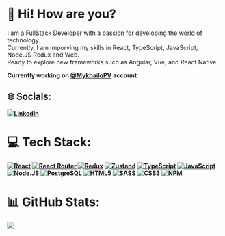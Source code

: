 # 💫 Hi! How are you?
I am a FullStack Developer with a passion for developing the world of technology.<br>Currently, I am imporving my skills in React, TypeScript, JavaScript, Node.JS Redux and Web.<br>Ready to explore new frameworks such as Angular, Vue, and React Native.<br>


<b>Currently working on [@MykhailoPV](https://github.com/MykhailoPV) account<b/>


## 🌐 Socials:
[![LinkedIn](https://img.shields.io/badge/LinkedIn-%230077B5.svg?logo=linkedin&logoColor=white)](https://linkedin.com/in/mykhailo-kostov-48b2ba256/)


# 💻 Tech Stack:
[![React](https://img.shields.io/badge/react-%2320232a.svg?style=for-the-badge&logo=react&logoColor=%2361DAFB)](https://reactjs.org/) [![React Router](https://img.shields.io/badge/React_Router-CA4245?style=for-the-badge&logo=react-router&logoColor=white)](https://reactrouter.com/en/main) [![Redux](https://img.shields.io/badge/redux-%23593d88.svg?style=for-the-badge&logo=redux&logoColor=white)](https://redux.js.org/) [![Zustand](https://img.shields.io/badge/zustand-%2320232a.svg?style=for-the-badge&logoColor=%2361DAFB)](https://github.com/pmndrs/zustand) [![TypeScript](https://img.shields.io/badge/typescript-%23007ACC.svg?style=for-the-badge&logo=typescript&logoColor=white)](https://www.typescriptlang.org/) [![JavaScript](https://img.shields.io/badge/javascript-%23323330.svg?style=for-the-badge&logo=javascript&logoColor=%23F7DF1E)](https://developer.mozilla.org/en-US/docs/Web/JavaScript) [![Node.JS](https://img.shields.io/badge/Node.js-43853D?style=for-the-badge&logo=node.js&logoColor=white)](https://nodejs.org/) [![PostgreSQL](https://img.shields.io/badge/PostgreSQL-316192?style=for-the-badge&logo=postgresql&logoColor=white)](https://www.postgresql.org/) [![HTML5](https://img.shields.io/badge/html5-%23E34F26.svg?style=for-the-badge&logo=html5&logoColor=white)](https://developer.mozilla.org/en-US/docs/Glossary/HTML5) [![SASS](https://img.shields.io/badge/SASS-hotpink.svg?style=for-the-badge&logo=SASS&logoColor=white)](https://sass-lang.com/) [![CSS3](https://img.shields.io/badge/css3-%231572B6.svg?style=for-the-badge&logo=css3&logoColor=white)](https://www.w3schools.com/css/) [![NPM](https://img.shields.io/badge/NPM-%23000000.svg?style=for-the-badge&logo=npm&logoColor=white)](https://www.npmjs.com/)
# 📊 GitHub Stats:
![](https://github-readme-streak-stats.herokuapp.com/?user=MihailKostov&theme=radical&hide_border=false)<br/>
